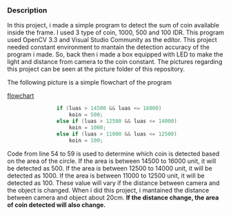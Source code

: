 ### Description
In this project, i made a simple program to detect the sum of coin available inside the frame. I used 3 type of coin, 1000, 500 and 100 IDR. This program used OpenCV 3.3 and Visual Studio Community as the editor.
This project needed constant environment to mantain the detection accuracy of the program i made. So, back then i made a box equipped with LED to make the light and distance from camera to the coin constant. The pictures regarding this project can be seen at the picture folder of this repository.

The following picture is a simple flowchart of the program 

[flowchart](https://github.com/falithurrahman/deteksi_koin/blob/master/Picture/Drawing1.jpg "Flowchart")

````C++
				if (luas > 14500 && luas <= 16000)
					koin = 500;
				else if (luas > 12500 && luas <= 14000)
					koin = 1000;
				else if (luas > 11000 && luas <= 12500)
					koin = 100;
````
Code from line 54 to 59 is used to determine which coin is detected based on the area of the circle. If the area is between 14500 to 16000 unit, it will be detected as 500. If the area is between 12500 to 14000 unit, it will be detected as 1000. If the area is between 11000 to 12500 unit, it will be detected as 100. These value will vary if the distance between camera and the object is changed. When i did this project, i mantained the distance between camera and object about 20cm. **If the distance change, the area of coin detected will also change.**